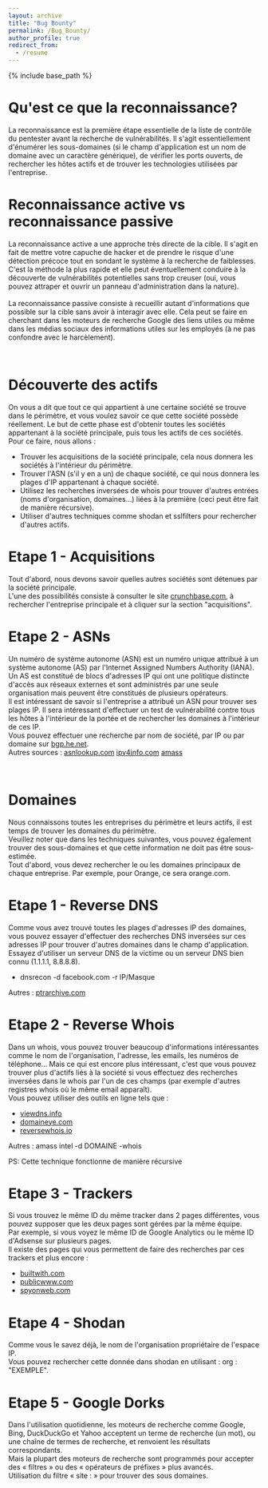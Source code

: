 ```yaml
---
layout: archive
title: "Bug Bounty"
permalink: /Bug_Bounty/
author_profile: true
redirect_from:
  - /resume
---
```


{% include base_path %}
<br/>

Qu'est ce que la reconnaissance?
======
La reconnaissance est la première étape essentielle de la liste de contrôle du pentester avant la recherche de vulnérabilités. 
Il s'agit essentiellement d'énumérer les sous-domaines (si le champ d'application est un nom de domaine avec un caractère générique), de vérifier les ports ouverts, de rechercher les hôtes actifs et de trouver les technologies utilisées par l'entreprise.

Reconnaissance active vs reconnaissance passive
======
La reconnaissance active a une approche très directe de la cible. Il s'agit en fait de mettre votre capuche de hacker et de prendre le risque d'une détection précoce tout en sondant le système à la recherche de faiblesses. C'est la méthode la plus rapide et elle peut éventuellement conduire à la découverte de vulnérabilités potentielles sans trop creuser (oui, vous pouvez attraper et ouvrir un panneau d'administration dans la nature).
<br/>
<br/>La reconnaissance passive consiste à recueillir autant d'informations que possible sur la cible sans avoir à interagir avec elle. Cela peut se faire en cherchant dans les moteurs de recherche Google des liens utiles ou même dans les médias sociaux des informations utiles sur les employés (à ne pas confondre avec le harcèlement).

<br/>
  
Découverte des actifs
======
On vous a dit que tout ce qui appartient à une certaine société se trouve dans le périmètre, et vous voulez savoir ce que cette société possède réellement.
Le but de cette phase est d'obtenir toutes les sociétés appartenant à la société principale, puis tous les actifs de ces sociétés. Pour ce faire, nous allons :

* Trouver les acquisitions de la société principale, cela nous donnera les sociétés à l'intérieur du périmètre.
* Trouver l'ASN (s'il y en a un) de chaque société, ce qui nous donnera les plages d'IP appartenant à chaque société.
* Utilisez les recherches inversées de whois pour trouver d'autres entrées (noms d'organisation, domaines...) liées à la première (ceci peut être fait de manière récursive).
* Utiliser d'autres techniques comme shodan et sslfilters pour rechercher d'autres actifs.


Etape 1 - Acquisitions
======
Tout d'abord, nous devons savoir quelles autres sociétés sont détenues par la société principale.
<br/>L'une des possibilités consiste à consulter le site [crunchbase.com](https://www.crunchbase.com), à rechercher l'entreprise principale et à cliquer sur la section "acquisitions".

Etape 2 - ASNs
======
Un numéro de système autonome (ASN) est un numéro unique attribué à un système autonome (AS) par l'Internet Assigned Numbers Authority (IANA).
<br/>Un AS est constitué de blocs d'adresses IP qui ont une politique distincte d'accès aux réseaux externes et sont administrés par une seule organisation mais peuvent être constitués de plusieurs opérateurs.
<br/>Il est intéressant de savoir si l'entreprise a attribué un ASN pour trouver ses plages IP. Il sera intéressant d'effectuer un test de vulnérabilité contre tous les hôtes à l'intérieur de la portée et de rechercher les domaines à l'intérieur de ces IP.
<br/>Vous pouvez effectuer une recherche par nom de société, par IP ou par domaine sur [bgp.he.net](https://bgp.he.net/).
<br/>Autres sources : [asnlookup.com](http://asnlookup.com/) [ipv4info.com](http://ipv4info.com/) [amass](https://github.com/OWASP/Amass)

<br/>

Domaines
======
Nous connaissons toutes les entreprises du périmètre et leurs actifs, il est temps de trouver les domaines du périmètre.
<br/>Veuillez noter que dans les techniques suivantes, vous pouvez également trouver des sous-domaines et que cette information ne doit pas être sous-estimée.
<br/>Tout d'abord, vous devez rechercher le ou les domaines principaux de chaque entreprise. Par exemple, pour Orange, ce sera orange.com.


Etape 1 - Reverse DNS
======
Comme vous avez trouvé toutes les plages d'adresses IP des domaines, vous pouvez essayer d'effectuer des recherches DNS inversées sur ces adresses IP pour trouver d'autres domaines dans le champ d'application. Essayez d'utiliser un serveur DNS de la victime ou un serveur DNS bien connu (1.1.1.1, 8.8.8.8).

* dnsrecon -d facebook.com -r IP/Masque

Autres : [ptrarchive.com](http://ptrarchive.com/)


Etape 2 - Reverse Whois
======
Dans un whois, vous pouvez trouver beaucoup d'informations intéressantes comme le nom de l'organisation, l'adresse, les emails, les numéros de téléphone... Mais ce qui est encore plus intéressant, c'est que vous pouvez trouver plus d'actifs liés à la société si vous effectuez des recherches inversées dans le whois par l'un de ces champs (par exemple d'autres registres whois où le même email apparaît).
<br/>Vous pouvez utiliser des outils en ligne tels que :

* [viewdns.info](https://viewdns.info/reversewhois/)
* [domaineye.com](https://domaineye.com/reverse-whois)
* [reversewhois.io](https://www.reversewhois.io/)

Autres : amass intel -d DOMAINE -whois

PS: Cette technique fonctionne de manière récursive


Etape 3 - Trackers
======
Si vous trouvez le même ID du même tracker dans 2 pages différentes, vous pouvez supposer que les deux pages sont gérées par la même équipe.
<br/>Par exemple, si vous voyez le même ID de Google Analytics ou le même ID d'Adsense sur plusieurs pages.
<br/>Il existe des pages qui vous permettent de faire des recherches par ces trackers et plus encore :

* [builtwith.com](https://builtwith.com/)
* [publicwww.com](https://publicwww.com/)
* [spyonweb.com](https://spyonweb.com/)


Etape 4 - Shodan
======
Comme vous le savez déjà, le nom de l'organisation propriétaire de l'espace IP. 
<br/>Vous pouvez rechercher cette donnée dans shodan en utilisant : org : "EXEMPLE". 

Etape 5 - Google Dorks
======
Dans l'utilisation quotidienne, les moteurs de recherche comme Google, Bing, DuckDuckGo et Yahoo acceptent un terme de recherche (un mot), ou une chaîne de termes de recherche, et renvoient les résultats correspondants. 
<br/>Mais la plupart des moteurs de recherche sont programmés pour accepter des « filtres » ou des « opérateurs de préfixes » plus avancés.
<br/>Utilisation du filtre « site :  » pour trouver des sous domaines.
